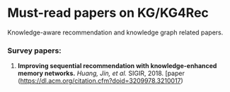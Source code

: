 # Must-read papers on KG/KG4Rec
Knowledge-aware recommendation and knowledge graph related papers.

### Survey papers:

1. **Improving sequential recommendation with knowledge-enhanced memory networks.**
*Huang, Jin, et al.* SIGIR, 2018. [paper (https://dl.acm.org/citation.cfm?doid=3209978.3210017)
